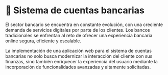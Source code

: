 # 🏦 Sistema de cuentas bancarias

El sector bancario se encuentra en constante evolución, con una creciente demanda de servicios digitales por parte de los clientes. Los bancos tradicionales se enfrentan al reto de ofrecer una experiencia bancaria online segura, eficiente y escalable.

La implementación de una aplicación web para el sistema de cuentas bancarias no solo busca modernizar la interacción del cliente con sus finanzas, sino también enriquecer la experiencia del usuario mediante la incorporación de funcionalidades avanzadas y altamente solicitadas.
